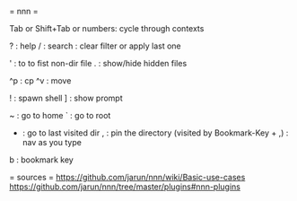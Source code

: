 = nnn =

Tab or Shift+Tab or numbers: cycle through contexts

? : help
/ : search
<C-l> : clear filter or apply last one

' : to to fist non-dir file
. : show/hide hidden files



^p : cp
^v : move


! : spawn shell
] : show prompt


~ : go to home
` : go to root
- : go to last visited dir
, : pin the directory (visited by Bookmark-Key + ,)
<C-n> : nav as you type

b : bookmark key


= sources =
https://github.com/jarun/nnn/wiki/Basic-use-cases
https://github.com/jarun/nnn/tree/master/plugins#nnn-plugins
